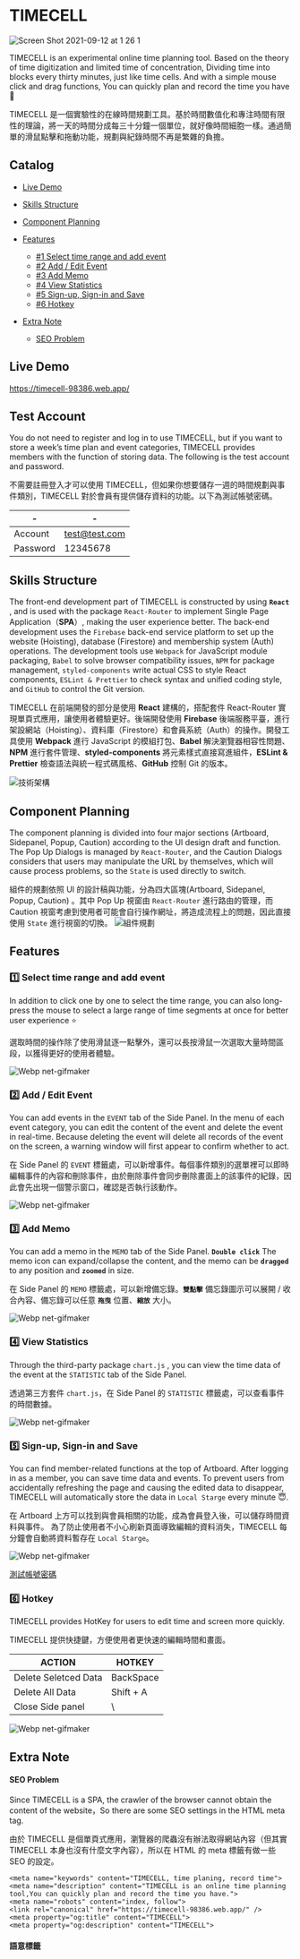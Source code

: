 # TIMECELL
![Screen Shot 2021-09-12 at 1 26 1](https://user-images.githubusercontent.com/75563062/132973346-c71a886f-3a85-4325-8da2-4d0affccdbad.png)

TIMECELL is an experimental online time planning tool. Based on the theory of time digitization and limited time of concentration, Dividing time into blocks every thirty minutes, just like time cells. And with a simple mouse click and drag functions, You can quickly plan and record the time you have 🌼

TIMECELL 是一個實驗性的在線時間規劃工具。基於時間數值化和專注時間有限性的理論，將一天的時間分成每三十分鐘一個單位，就好像時間細胞一樣。通過簡單的滑鼠點擊和拖動功能，規劃與紀錄時間不再是繁雜的負擔。
## Catalog
- [Live Demo](#live-demo)
- [Skills Structure](#skills-structure)
- [Component Planning](#component-planning)
- [Features](#features)

  - [#1 Select time range and add event](#1%EF%B8%8F⃣-select-time-range-and-add-event)
  - [#2 Add / Edit Event](#2%EF%B8%8F⃣-add--edit-event)
  - [#3 Add Memo](#3%EF%B8%8F⃣-add-memo)
  - [#4 View Statistics](#4%EF%B8%8F⃣-view-statistics)
  - [#5 Sign-up, Sign-in and Save](#5%EF%B8%8F⃣-sign-up-sign-in-and-save)
  - [#6 Hotkey](#6%EF%B8%8F⃣-hotkey)
- [Extra Note](#extra-note)

  - [SEO Problem](#seo-problem)

## Live Demo
https://timecell-98386.web.app/

## Test Account
You do not need to register and log in to use TIMECELL, but if you want to store a week’s time plan and event categories, TIMECELL provides members with the function of storing data. The following is the test account and password.

不需要註冊登入才可以使用 TIMECELL，但如果你想要儲存一週的時間規劃與事件類別，TIMECELL 對於會員有提供儲存資料的功能。以下為測試帳號密碼。

| - | - |
| -------- | -------- |
| Account | test@test.com |
| Password | 12345678 |

## Skills Structure
The front-end development part of TIMECELL is constructed by using **`React`** , and is used with the package `React-Router` to implement Single Page Application（**SPA**）, making the user experience better. The back-end development uses the `Firebase` back-end service platform to set up the website (Hoisting), database (Firestore) and membership system (Auth) operations. The development tools use `Webpack` for JavaScript module packaging, `Babel` to solve browser compatibility issues, `NPM` for package management, `styled-components` write actual CSS to style React components, `ESLint & Prettier` to check syntax and unified coding style, and `GitHub` to control the Git version.

TIMECELL 在前端開發的部分是使用 **React** 建構的，搭配套件 React-Router 實現單頁式應用，讓使用者體驗更好。後端開發使用 **Firebase** 後端服務平臺，進行架設網站（Hoisting）、資料庫（Firestore）和會員系統（Auth）的操作。開發工具使用 **Webpack** 進行 JavaScript 的模組打包、**Babel** 解決瀏覽器相容性問題、**NPM** 進行套件管理、**styled-components** 將元素樣式直接寫進組件，**ESLint & Prettier** 檢查語法與統一程式碼風格、**GitHub** 控制 Git 的版本。

![技術架構](https://user-images.githubusercontent.com/75563062/132973445-1907a0e6-4ddc-45bf-9753-6e89b79c9030.png)

## Component Planning
The component planning is divided into four major sections (Artboard, Sidepanel, Popup, Caution) according to the UI design draft and function. The Pop Up Dialogs is managed by `React-Router`, and the Caution Dialogs considers that users may manipulate the URL by themselves, which will cause process problems, so the `State` is used directly to switch.

組件的規劃依照 UI 的設計稿與功能，分為四大區塊(Artboard, Sidepanel, Popup, Caution) 。其中 Pop Up 視窗由 `React-Router` 進行路由的管理，而 Caution 視窗考慮到使用者可能會自行操作網址，將造成流程上的問題，因此直接使用 `State` 進行視窗的切換。
![組件規劃](https://user-images.githubusercontent.com/75563062/132125102-72955bd3-20b0-4d75-b78f-e08f5b7bb817.png)


## Features
### 1️⃣ Select time range and add event
In addition to click one by one to select the time range, you can also long-press the mouse to select a large range of time segments at once for better user experience ⭐️

選取時間的操作除了使用滑鼠逐一點擊外，還可以長按滑鼠一次選取大量時間區段，以獲得更好的使用者體驗。

![Webp net-gifmaker](https://user-images.githubusercontent.com/75563062/132156297-75c19fa6-355d-49ce-9d49-952ccb7a0710.gif)

### 2️⃣ Add / Edit Event
You can add events in the `EVENT` tab of the Side Panel. In the menu of each event category, you can edit the content of the event and delete the event in real-time. Because deleting the event will delete all records of the event on the screen, a warning window will first appear to confirm whether to act.

在 Side Panel 的 `EVENT` 標籤處，可以新增事件。每個事件類別的選單裡可以即時編輯事件的內容和刪除事件，由於刪除事件會同步刪除畫面上的該事件的紀錄，因此會先出現一個警示窗口，確認是否執行該動作。

![Webp net-gifmaker](https://user-images.githubusercontent.com/75563062/132157631-9eb56a18-14d4-4e43-988e-394f3f0f58e3.gif)

### 3️⃣ Add Memo
You can add a memo in the `MEMO` tab of the Side Panel. **`Double click`** The memo icon can expand/collapse the content, and the memo can be **`dragged`** to any position and **`zoomed`** in size.

在 Side Panel 的 `MEMO` 標籤處，可以新增備忘錄。**`雙點擊`** 備忘錄圖示可以展開 / 收合內容、備忘錄可以任意 **`拖曳`** 位置、**`縮放`** 大小。

![Webp net-gifmaker](https://user-images.githubusercontent.com/75563062/132170111-4aa2f8ad-3173-4551-8330-a12efb53ad3e.gif)

### 4️⃣ View Statistics
Through the third-party package `chart.js` , you can view the time data of the event at the `STATISTIC` tab of the Side Panel.

透過第三方套件 `chart.js`，在 Side Panel 的 `STATISTIC` 標籤處，可以查看事件的時間數據。

![Webp net-gifmaker](https://user-images.githubusercontent.com/75563062/132171606-b0812c8c-66d8-43c7-b868-67a0b76df8a3.gif)

### 5️⃣ Sign-up, Sign-in and Save
You can find member-related functions at the top of Artboard. After logging in as a member, you can save time data and events.
To prevent users from accidentally refreshing the page and causing the edited data to disappear, TIMECELL will automatically store the data in `Local Starge` every minute 😇.

在 Artboard 上方可以找到與會員相關的功能，成為會員登入後，可以儲存時間資料與事件。 
為了防止使用者不小心刷新頁面導致編輯的資料消失，TIMECELL 每分鐘會自動將資料暫存在 `Local Starge`。

![Webp net-gifmaker](https://user-images.githubusercontent.com/75563062/132281058-a9db2727-ee28-4039-ac7b-061c583dbf5e.gif)

[測試帳號密碼](#test-account)

### 6️⃣ Hotkey
 TIMECELL provides HotKey for users to edit time and screen more quickly.
 
 TIMECELL 提供快捷鍵，方便使用者更快速的編輯時間和畫面。

| ACTION | HOTKEY |
| -------- | -------- |
| Delete Seletced Data | BackSpace |
| Delete All Data | Shift + A |
| Close Side panel | \ |

![Webp net-gifmaker](https://user-images.githubusercontent.com/75563062/132318662-4930dc94-11c2-4d6a-a06d-c2be732da961.gif)

  <!-- ### 7️⃣ RWD
 -->
 
## Extra Note

#### SEO Problem
Since TIMECELL is a SPA, the crawler of the browser cannot obtain the content of the website，So there are some SEO settings in the HTML meta tag.

由於 TIMECELL 是個單頁式應用，瀏覽器的爬蟲沒有辦法取得網站內容（但其實 TIMECELL 本身也沒有什麼文字內容），所以在 HTML 的 meta 標籤有做一些 SEO 的設定。

```
<meta name="keywords" content="TIMECELL, time planing, record time">
<meta name="description" content="TIMECELL is an online time planning tool,You can quickly plan and record the time you have.">
<meta name="robots" content="index, follow"> 
<link rel="canonical" href="https://timecell-98386.web.app/" />
<meta property="og:title" content="TIMECELL">
<meta property="og:description" content="TIMECELL">
```
<!-- #### base64
 -->
 
#### 語意標籤
